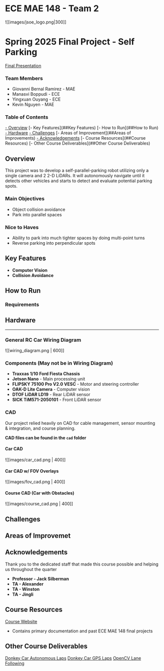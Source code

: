 # ECE MAE 148 - Team 2

![[images/jsoe_logo.png|300]]
# Spring 2025 Final Project - Self Parking
[Final Presentation](https://docs.google.com/presentation/d/1LYtDfWw0KNp87Ibz-X-V0k7ANJAOO4ydioHknXktUfY/edit?slide=id.p#slide=id.p)
### Team Members
 - Giovanni Bernal Ramirez - MAE
 - Manasvi Boppudi - ECE
 - Yingxuan Ouyang - ECE
 - Kevin Nguyen - MAE

### Table of Contents
[- Overview](##Overview)
[- Key Features](##Key Features)
[- How to Run](##How to Run)
[- Hardware](##Hardware)
[- Challenges](##Challenges)
[- Areas of Improvement](##Areas of Improvements)
[- Acknowledgements](##Acknowledgements)
[- Course Resources](##Course Resources)
[- Other Course Deliverables](##Other Course Deliverables)
## Overview
This project was to develop a self-parallel-parking robot utilizing only a single camera and 2 2-D LiDARs. It will autonomously navigate until it detects other vehicles and starts to detect and evaluate potential parking spots.
### Main Objectives
- Object collision avoidance
- Park into parallel spaces
### Nice to Haves
- Ability to park into much tighter spaces by doing multi-point turns
- Reverse parking into perpendicular spots
## Key Features
- **Computer Vision**
- **Collision Avoidance**
## How to Run
### Requirements

## Hardware
---
### General RC Car Wiring Diagram
![[wiring_diagram.png | 600]]

### Components (May not be in Wiring Diagram)
- **Traxxas 1/10 Ford Fiesta Chassis**
- **Jetson Nano** - Main processing unit
- **FLIPSKY 75100 Pro V2.0 VESC** - Motor and steering controller
- **OAK-D Lite Camera** - Computer vision
- **DTOF LiDAR LD19** - Rear LiDAR sensor
- **SICK TiM571-2050101** - Front LiDAR sensor
### CAD
Our project relied heavily on CAD for cable management, sensor mounting & integration, and course planning.

**CAD files can be found in the `cad` folder**
#### Car CAD
![[images/car_cad.png | 400]]
#### Car CAD w/ FOV Overlays
![[images/fov_cad.png | 400]]
#### Course CAD (Car with Obstacles)
![[images/course_cad.png | 400]]

## Challenges
## Areas of Improvemet
## Acknowledgements
Thank you to the dedicated staff that made this course possible and helping us throughout the quarter
- **Professor - Jack Silberman**
- **TA - Alexander**
- **TA - Winston**
- **TA - Jingli**
## Course Resources
[Course Website](https://ucsd-ecemae-148.github.io/)
- Contains primary documentation and past ECE MAE 148 final projects
## Other Course Deliverables
[Donkey Car Autonomous Laps](https://youtube.com/shorts/SDO8L6csyMs)
[Donkey Car GPS Laps](https://www.youtube.com/shorts/bQW3wik1WEM?si=BMjtb4AWy1tpJWZM)
[OpenCV Lane Following](https://www.youtube.com/shorts/oZnYPm4y-rA?feature=share)


